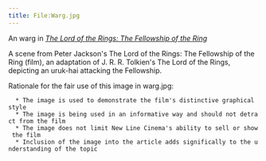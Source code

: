 ```yaml
---
title: File:Warg.jpg
---
```


An warg in *[The Lord of the Rings: The Fellowship of the
Ring](The_Lord_of_the_Rings:_The_Fellowship_of_the_Ring_(film) "wikilink")*

A scene from Peter Jackson's The Lord of the Rings: The Fellowship of
the Ring (film), an adaptation of J. R. R. Tolkien's The Lord of the
Rings, depicting an uruk-hai attacking the Fellowship.

Rationale for the fair use of this image in warg.jpg:

`  * The image is used to demonstrate the film's distinctive graphical style`
`  * The image is being used in an informative way and should not detract from the film`
`  * The image does not limit New Line Cinema's ability to sell or show the film`
`  * Inclusion of the image into the article adds significally to the understanding of the topic`